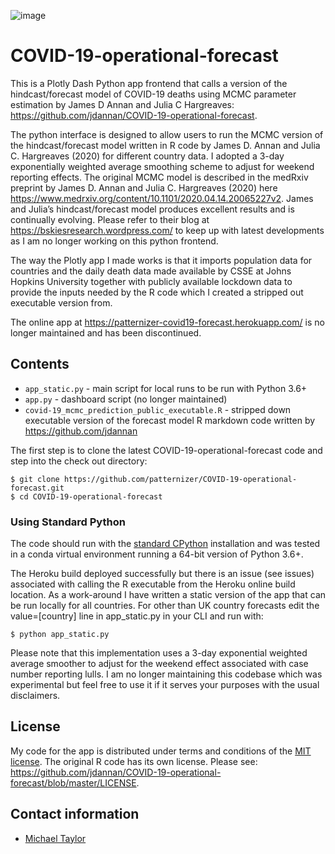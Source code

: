 ![image](https://github.com/patternizer/COVID-19-operational-forecast/blob/master/app-snapshot.png)

# COVID-19-operational-forecast

This is a Plotly Dash Python app frontend that calls a version of the hindcast/forecast model of COVID-19 deaths using 
MCMC parameter estimation by James D Annan and Julia C Hargreaves: https://github.com/jdannan/COVID-19-operational-forecast.

The python interface is designed to allow users to run the MCMC version of the hindcast/forecast model written in R code by 
James D. Annan and Julia C. Hargreaves (2020) for different country data. I adopted a 3-day exponentially weighted average 
smoothing scheme to adjust for weekend reporting effects. The original MCMC model is described in the medRxiv preprint by 
James D. Annan and Julia C. Hargreaves (2020) here https://www.medrxiv.org/content/10.1101/2020.04.14.20065227v2. 
James and Julia’s hindcast/forecast model produces excellent results and is continually evolving. Please refer to their blog 
at https://bskiesresearch.wordpress.com/ to keep up with latest developments as I am no longer working on this python frontend.

The way the Plotly app I made works is that it imports population data for countries and the daily death data made available by 
CSSE at Johns Hopkins University together with publicly available lockdown data to provide the inputs needed by the R code which 
I created a stripped out executable version from.

The online app at https://patternizer-covid19-forecast.herokuapp.com/ is no longer maintained and has been discontinued.

## Contents

* `app_static.py` - main script for local runs to be run with Python 3.6+
* `app.py` - dashboard script (no longer maintained)
* `covid-19_mcmc_prediction_public_executable.R` - stripped down executable version of the forecast model R markdown code written by https://github.com/jdannan

The first step is to clone the latest COVID-19-operational-forecast code and step into the check out directory: 

    $ git clone https://github.com/patternizer/COVID-19-operational-forecast.git
    $ cd COVID-19-operational-forecast
    
### Using Standard Python 

The code should run with the [standard CPython](https://www.python.org/downloads/) installation and was tested 
in a conda virtual environment running a 64-bit version of Python 3.6+.

The Heroku build deployed successfully but there is an issue (see issues) associated with calling the R executable from the
Heroku online build location. As a work-around I have written a static version of the app that can be run locally for all countries.
For other than UK country forecasts edit the value=[country] line in app_static.py in your CLI and run with:

    $ python app_static.py

Please note that this implementation uses a 3-day exponential weighted average smoother to adjust for the weekend effect associated with case number reporting lulls.
I am no longer maintaining this codebase which was experimental but feel free to use it if it serves your purposes with the usual disclaimers.

		    
## License

My code for the app is distributed under terms and conditions of the [MIT license](https://opensource.org/licenses/MIT).
The original R code has its own license. Please see: https://github.com/jdannan/COVID-19-operational-forecast/blob/master/LICENSE.

## Contact information

* [Michael Taylor](https://patternizer.github.io)


